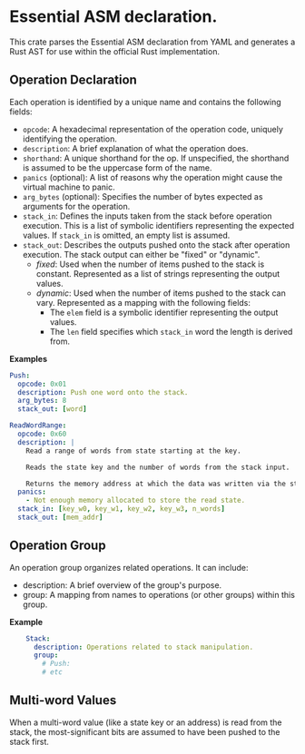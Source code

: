 
# Essential ASM declaration.

This crate parses the Essential ASM declaration from YAML and generates a Rust
AST for use within the official Rust implementation.

## Operation Declaration

Each operation is identified by a unique name and contains the following fields:

- `opcode`: A hexadecimal representation of the operation code, uniquely
  identifying the operation.
- `description`: A brief explanation of what the operation does.
- `shorthand`: A unique shorthand for the op. If unspecified, the shorthand is
  assumed to be the uppercase form of the name.
- `panics` (optional): A list of reasons why the operation might cause the
  virtual machine to panic.
- `arg_bytes` (optional): Specifies the number of bytes expected as arguments
  for the operation.
- `stack_in`: Defines the inputs taken from the stack before operation
  execution. This is a list of symbolic identifiers representing the expected
  values. If `stack_in` is omitted, an empty list is assumed.
- `stack_out`: Describes the outputs pushed onto the stack after operation
  execution. The stack output can either be "fixed" or "dynamic".
  - *fixed*: Used when the number of items pushed to the stack is constant.
    Represented as a list of strings representing the output values.
  - *dynamic*: Used when the number of items pushed to the stack can vary.
    Represented as a mapping with the following fields:
    - The `elem` field is a symbolic identifier representing the output values.
    - The `len` field specifies which `stack_in` word the length is derived from.

**Examples**

```yaml
Push:
  opcode: 0x01
  description: Push one word onto the stack.
  arg_bytes: 8
  stack_out: [word]
```

```yaml
ReadWordRange:
  opcode: 0x60
  description: |
    Read a range of words from state starting at the key.

    Reads the state key and the number of words from the stack input.

    Returns the memory address at which the data was written via the stack output.
  panics:
    - Not enough memory allocated to store the read state.
  stack_in: [key_w0, key_w1, key_w2, key_w3, n_words]
  stack_out: [mem_addr]
```

## Operation Group

An operation group organizes related operations. It can include:
- description: A brief overview of the group's purpose.
- group: A mapping from names to operations (or other groups) within this group.

**Example**

```yaml
    Stack:
      description: Operations related to stack manipulation.
      group:
        # Push:
        # etc
```

## Multi-word Values

When a multi-word value (like a state key or an address) is read from the
stack, the most-significant bits are assumed to have been pushed to the stack
first.
